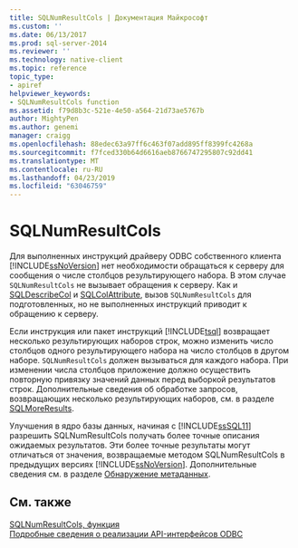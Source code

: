 ```yaml
---
title: SQLNumResultCols | Документация Майкрософт
ms.custom: ''
ms.date: 06/13/2017
ms.prod: sql-server-2014
ms.reviewer: ''
ms.technology: native-client
ms.topic: reference
topic_type:
- apiref
helpviewer_keywords:
- SQLNumResultCols function
ms.assetid: f79d8b3c-521e-4e50-a564-21d73ae5767b
author: MightyPen
ms.author: genemi
manager: craigg
ms.openlocfilehash: 88edec63a97ff6c463f07add895ff8399fc4268a
ms.sourcegitcommit: f7fced330b64d6616aeb8766747295807c92dd41
ms.translationtype: MT
ms.contentlocale: ru-RU
ms.lasthandoff: 04/23/2019
ms.locfileid: "63046759"
---
```

# <a name="sqlnumresultcols"></a>SQLNumResultCols
  Для выполненных инструкций драйверу ODBC собственного клиента [!INCLUDE[ssNoVersion](../../includes/ssnoversion-md.md)] нет необходимости обращаться к серверу для сообщения о числе столбцов результирующего набора. В этом случае `SQLNumResultCols` не вызывает обращения к серверу. Как и [SQLDescribeCol](sqldescribecol.md) и [SQLColAttribute](sqlcolattribute.md), вызов `SQLNumResultCols` для подготовленных, но не выполненных инструкций приводит к обращению к серверу.  
  
 Если инструкция или пакет инструкций [!INCLUDE[tsql](../../includes/tsql-md.md)] возвращает несколько результирующих наборов строк, можно изменить число столбцов одного результирующего набора на число столбцов в другом наборе. `SQLNumResultCols` должен вызываться для каждого набора. При изменении числа столбцов приложение должно осуществить повторную привязку значений данных перед выборкой результатов строк. Дополнительные сведения об обработке запросов, возвращающих несколько результирующих наборов, см. в разделе [SQLMoreResults](sqlmoreresults.md).  
  
 Улучшения в ядро базы данных, начиная с [!INCLUDE[ssSQL11](../../includes/sssql11-md.md)] разрешить SQLNumResultCols получать более точные описания ожидаемых результатов. Эти более точные результаты могут отличаться от значения, возвращаемые методом SQLNumResultCols в предыдущих версиях [!INCLUDE[ssNoVersion](../../includes/ssnoversion-md.md)]. Дополнительные сведения см. в разделе [Обнаружение метаданных](../native-client/features/metadata-discovery.md).  
  
## <a name="see-also"></a>См. также  
 [SQLNumResultCols, функция](https://go.microsoft.com/fwlink/?LinkId=59359)   
 [Подробные сведения о реализации API-интерфейсов ODBC](odbc-api-implementation-details.md)  
  
  
